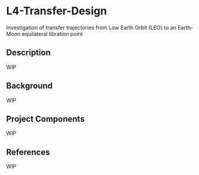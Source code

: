 # L4-Transfer-Design
Investigation of transfer trajectories from Low Earth Orbit (LEO) to an Earth-Moon equilateral libration point


## Description

WIP

## Background

WIP

## Project Components

WIP

## References

WIP

